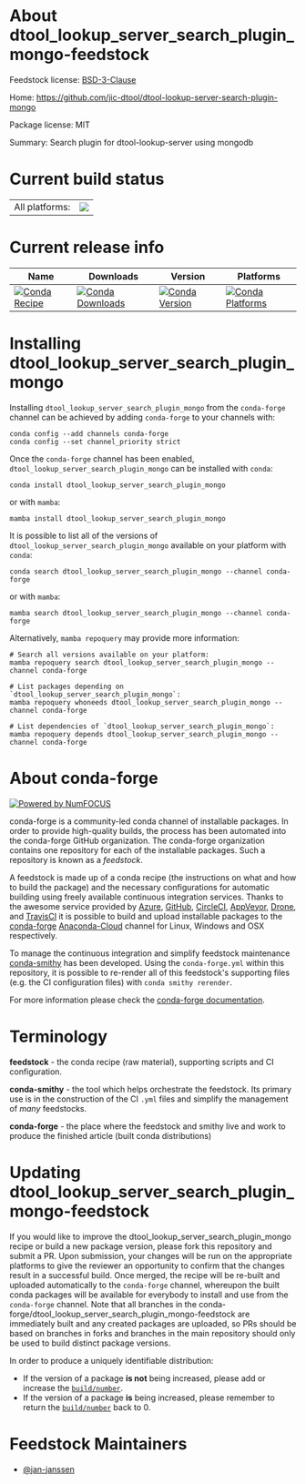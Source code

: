 About dtool_lookup_server_search_plugin_mongo-feedstock
=======================================================

Feedstock license: [BSD-3-Clause](https://github.com/conda-forge/dtool_lookup_server_search_plugin_mongo-feedstock/blob/main/LICENSE.txt)

Home: https://github.com/jic-dtool/dtool-lookup-server-search-plugin-mongo

Package license: MIT

Summary: Search plugin for dtool-lookup-server using mongodb

Current build status
====================


<table><tr><td>All platforms:</td>
    <td>
      <a href="https://dev.azure.com/conda-forge/feedstock-builds/_build/latest?definitionId=20098&branchName=main">
        <img src="https://dev.azure.com/conda-forge/feedstock-builds/_apis/build/status/dtool_lookup_server_search_plugin_mongo-feedstock?branchName=main">
      </a>
    </td>
  </tr>
</table>

Current release info
====================

| Name | Downloads | Version | Platforms |
| --- | --- | --- | --- |
| [![Conda Recipe](https://img.shields.io/badge/recipe-dtool_lookup_server_search_plugin_mongo-green.svg)](https://anaconda.org/conda-forge/dtool_lookup_server_search_plugin_mongo) | [![Conda Downloads](https://img.shields.io/conda/dn/conda-forge/dtool_lookup_server_search_plugin_mongo.svg)](https://anaconda.org/conda-forge/dtool_lookup_server_search_plugin_mongo) | [![Conda Version](https://img.shields.io/conda/vn/conda-forge/dtool_lookup_server_search_plugin_mongo.svg)](https://anaconda.org/conda-forge/dtool_lookup_server_search_plugin_mongo) | [![Conda Platforms](https://img.shields.io/conda/pn/conda-forge/dtool_lookup_server_search_plugin_mongo.svg)](https://anaconda.org/conda-forge/dtool_lookup_server_search_plugin_mongo) |

Installing dtool_lookup_server_search_plugin_mongo
==================================================

Installing `dtool_lookup_server_search_plugin_mongo` from the `conda-forge` channel can be achieved by adding `conda-forge` to your channels with:

```
conda config --add channels conda-forge
conda config --set channel_priority strict
```

Once the `conda-forge` channel has been enabled, `dtool_lookup_server_search_plugin_mongo` can be installed with `conda`:

```
conda install dtool_lookup_server_search_plugin_mongo
```

or with `mamba`:

```
mamba install dtool_lookup_server_search_plugin_mongo
```

It is possible to list all of the versions of `dtool_lookup_server_search_plugin_mongo` available on your platform with `conda`:

```
conda search dtool_lookup_server_search_plugin_mongo --channel conda-forge
```

or with `mamba`:

```
mamba search dtool_lookup_server_search_plugin_mongo --channel conda-forge
```

Alternatively, `mamba repoquery` may provide more information:

```
# Search all versions available on your platform:
mamba repoquery search dtool_lookup_server_search_plugin_mongo --channel conda-forge

# List packages depending on `dtool_lookup_server_search_plugin_mongo`:
mamba repoquery whoneeds dtool_lookup_server_search_plugin_mongo --channel conda-forge

# List dependencies of `dtool_lookup_server_search_plugin_mongo`:
mamba repoquery depends dtool_lookup_server_search_plugin_mongo --channel conda-forge
```


About conda-forge
=================

[![Powered by
NumFOCUS](https://img.shields.io/badge/powered%20by-NumFOCUS-orange.svg?style=flat&colorA=E1523D&colorB=007D8A)](https://numfocus.org)

conda-forge is a community-led conda channel of installable packages.
In order to provide high-quality builds, the process has been automated into the
conda-forge GitHub organization. The conda-forge organization contains one repository
for each of the installable packages. Such a repository is known as a *feedstock*.

A feedstock is made up of a conda recipe (the instructions on what and how to build
the package) and the necessary configurations for automatic building using freely
available continuous integration services. Thanks to the awesome service provided by
[Azure](https://azure.microsoft.com/en-us/services/devops/), [GitHub](https://github.com/),
[CircleCI](https://circleci.com/), [AppVeyor](https://www.appveyor.com/),
[Drone](https://cloud.drone.io/welcome), and [TravisCI](https://travis-ci.com/)
it is possible to build and upload installable packages to the
[conda-forge](https://anaconda.org/conda-forge) [Anaconda-Cloud](https://anaconda.org/)
channel for Linux, Windows and OSX respectively.

To manage the continuous integration and simplify feedstock maintenance
[conda-smithy](https://github.com/conda-forge/conda-smithy) has been developed.
Using the ``conda-forge.yml`` within this repository, it is possible to re-render all of
this feedstock's supporting files (e.g. the CI configuration files) with ``conda smithy rerender``.

For more information please check the [conda-forge documentation](https://conda-forge.org/docs/).

Terminology
===========

**feedstock** - the conda recipe (raw material), supporting scripts and CI configuration.

**conda-smithy** - the tool which helps orchestrate the feedstock.
                   Its primary use is in the construction of the CI ``.yml`` files
                   and simplify the management of *many* feedstocks.

**conda-forge** - the place where the feedstock and smithy live and work to
                  produce the finished article (built conda distributions)


Updating dtool_lookup_server_search_plugin_mongo-feedstock
==========================================================

If you would like to improve the dtool_lookup_server_search_plugin_mongo recipe or build a new
package version, please fork this repository and submit a PR. Upon submission,
your changes will be run on the appropriate platforms to give the reviewer an
opportunity to confirm that the changes result in a successful build. Once
merged, the recipe will be re-built and uploaded automatically to the
`conda-forge` channel, whereupon the built conda packages will be available for
everybody to install and use from the `conda-forge` channel.
Note that all branches in the conda-forge/dtool_lookup_server_search_plugin_mongo-feedstock are
immediately built and any created packages are uploaded, so PRs should be based
on branches in forks and branches in the main repository should only be used to
build distinct package versions.

In order to produce a uniquely identifiable distribution:
 * If the version of a package **is not** being increased, please add or increase
   the [``build/number``](https://docs.conda.io/projects/conda-build/en/latest/resources/define-metadata.html#build-number-and-string).
 * If the version of a package **is** being increased, please remember to return
   the [``build/number``](https://docs.conda.io/projects/conda-build/en/latest/resources/define-metadata.html#build-number-and-string)
   back to 0.

Feedstock Maintainers
=====================

* [@jan-janssen](https://github.com/jan-janssen/)

